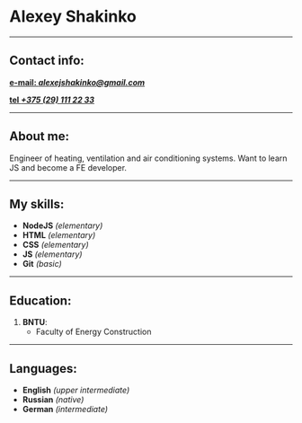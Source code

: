 # Alexey Shakinko

***

## Contact info:
 [**e-mail: *alexejshakinko@gmail.com***](e-mail:alphie.shakinko@gmail.com)

[**tel *+375 (29) 111 22 33***](tel:+375291112233)
***

## About me:

Engineer of heating, ventilation and air conditioning systems. Want to learn JS and become a FE developer. 

***

## My skills:
* **NodeJS** *(elementary)*
* **HTML**   *(elementary)*
* **CSS**    *(elementary)*
* **JS**     *(elementary)* 
* **Git**    *(basic)*


***

##  Education: 
 1. **BNTU**: 
    * Faculty of Energy Construction


***

## Languages: 

* **English** *(upper intermediate)*
* **Russian** *(native)*
* **German** *(intermediate)*
